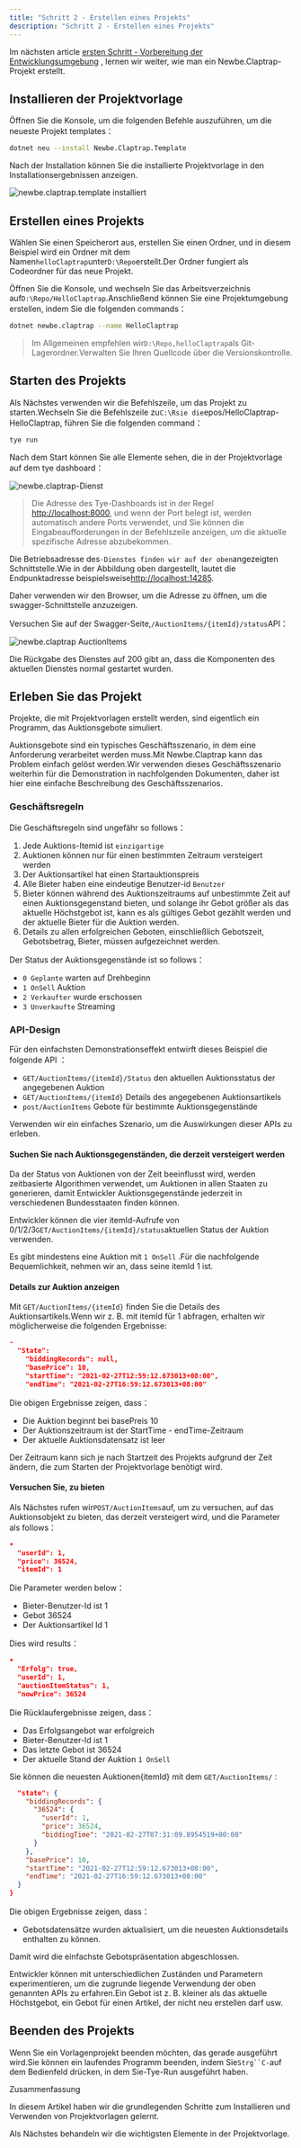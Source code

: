 ```yaml
---
title: "Schritt 2 - Erstellen eines Projekts"
description: "Schritt 2 - Erstellen eines Projekts"
---
```


Im nächsten article [ersten Schritt - Vorbereitung der Entwicklungsumgebung](01-1-Preparation.md) , lernen wir weiter, wie man ein Newbe.Claptrap-Projekt erstellt.

<!-- more -->

## Installieren der Projektvorlage

Öffnen Sie die Konsole, um die folgenden Befehle auszuführen, um die neueste Projekt templates：

```bash
dotnet neu --install Newbe.Claptrap.Template
```

Nach der Installation können Sie die installierte Projektvorlage in den Installationsergebnissen anzeigen.

![newbe.claptrap.template installiert](/images/20200709-001.png)

## Erstellen eines Projekts

Wählen Sie einen Speicherort aus, erstellen Sie einen Ordner, und in diesem Beispiel wird ein Ordner mit dem Namen`helloClaptrap`unter`D:\Repo`erstellt.Der Ordner fungiert als Codeordner für das neue Projekt.

Öffnen Sie die Konsole, und wechseln Sie das Arbeitsverzeichnis auf`D:\Repo/HelloClaptrap`.Anschließend können Sie eine Projektumgebung erstellen, indem Sie die folgenden commands：

```bash
dotnet newbe.claptrap --name HelloClaptrap
```

> Im Allgemeinen empfehlen wir`D:\Repo,helloClaptrap`als Git-Lagerordner.Verwalten Sie Ihren Quellcode über die Versionskontrolle.

## Starten des Projekts

Als Nächstes verwenden wir die Befehlszeile, um das Projekt zu starten.Wechseln Sie die Befehlszeile zu`C:\Rsie die`epos/HelloClaptrap-HelloClaptrap, führen Sie die folgenden command：

```bash
tye run
```

Nach dem Start können Sie alle Elemente sehen, die in der Projektvorlage auf dem tye dashboard：

![newbe.claptrap-Dienst](/images/20210217-002.png)

> Die Adresse des Tye-Dashboards ist in der Regel <http://localhost:8000>, und wenn der Port belegt ist, werden automatisch andere Ports verwendet, und Sie können die Eingabeaufforderungen in der Befehlszeile anzeigen, um die aktuelle spezifische Adresse abzubekommen.

Die Betriebsadresse des`-Dienstes finden wir auf der oben`angezeigten Schnittstelle.Wie in der Abbildung oben dargestellt, lautet die Endpunktadresse beispielsweise<http://localhost:14285>.

Daher verwenden wir den Browser, um die Adresse zu öffnen, um die swagger-Schnittstelle anzuzeigen.

Versuchen Sie auf der Swagger-Seite,`/AuctionItems/{itemId}/status`API：

![newbe.claptrap AuctionItems](/images/20210217-003.png)

Die Rückgabe des Dienstes auf 200 gibt an, dass die Komponenten des aktuellen Dienstes normal gestartet wurden.

## Erleben Sie das Projekt

Projekte, die mit Projektvorlagen erstellt werden, sind eigentlich ein Programm, das Auktionsgebote simuliert.

Auktionsgebote sind ein typisches Geschäftsszenario, in dem eine Anforderung verarbeitet werden muss.Mit Newbe.Claptrap kann das Problem einfach gelöst werden.Wir verwenden dieses Geschäftsszenario weiterhin für die Demonstration in nachfolgenden Dokumenten, daher ist hier eine einfache Beschreibung des Geschäftsszenarios.

### Geschäftsregeln

Die Geschäftsregeln sind ungefähr so follows：

1. Jede Auktions-Itemid ist `einzigartige`
2. Auktionen können nur für einen bestimmten Zeitraum versteigert werden
3. Der Auktionsartikel hat einen Startauktionspreis
4. Alle Bieter haben eine eindeutige Benutzer-id `Benutzer`
5. Bieter können während des Auktionszeitraums auf unbestimmte Zeit auf einen Auktionsgegenstand bieten, und solange ihr Gebot größer als das aktuelle Höchstgebot ist, kann es als gültiges Gebot gezählt werden und der aktuelle Bieter für die Auktion werden.
6. Details zu allen erfolgreichen Geboten, einschließlich Gebotszeit, Gebotsbetrag, Bieter, müssen aufgezeichnet werden.

Der Status der Auktionsgegenstände ist so follows：

- `0 Geplante` warten auf Drehbeginn
- `1 OnSell` Auktion
- `2 Verkaufter` wurde erschossen
- `3 Unverkaufte` Streaming

### API-Design

Für den einfachsten Demonstrationseffekt entwirft dieses Beispiel die folgende API ：

- `GET/AuctionItems/{itemId}/Status` den aktuellen Auktionsstatus der angegebenen Auktion
- `GET/AuctionItems/{itemId}` Details des angegebenen Auktionsartikels
- `post/AuctionItems` Gebote für bestimmte Auktionsgegenstände

Verwenden wir ein einfaches Szenario, um die Auswirkungen dieser APIs zu erleben.

#### Suchen Sie nach Auktionsgegenständen, die derzeit versteigert werden

Da der Status von Auktionen von der Zeit beeinflusst wird, werden zeitbasierte Algorithmen verwendet, um Auktionen in allen Staaten zu generieren, damit Entwickler Auktionsgegenstände jederzeit in verschiedenen Bundesstaaten finden können.

Entwickler können die vier itemId-Aufrufe von 0/1/2/3`GET/AuctionItems/{itemId}/status`aktuellen Status der Auktion verwenden.

Es gibt mindestens eine Auktion mit `1 OnSell` .Für die nachfolgende Bequemlichkeit, nehmen wir an, dass seine itemId 1 ist.

#### Details zur Auktion anzeigen

Mit `GET/AuctionItems/{itemId}` finden Sie die Details des Auktionsartikels.Wenn wir z. B. mit itemId für 1 abfragen, erhalten wir möglicherweise die folgenden Ergebnisse:

```json
-
  "State":
    "biddingRecords": null,
    "basePrice": 10,
    "startTime": "2021-02-27T12:59:12.673013+08:00",
    "endTime": "2021-02-27T16:59:12.673013+08:00"


```

Die obigen Ergebnisse zeigen, dass：

- Die Auktion beginnt bei basePreis 10
- Der Auktionszeitraum ist der StartTime - endTime-Zeitraum
- Der aktuelle Auktionsdatensatz ist leer

Der Zeitraum kann sich je nach Startzeit des Projekts aufgrund der Zeit ändern, die zum Starten der Projektvorlage benötigt wird.

#### Versuchen Sie, zu bieten

Als Nächstes rufen wir`POST/AuctionItems`auf, um zu versuchen, auf das Auktionsobjekt zu bieten, das derzeit versteigert wird, und die Parameter als follows：

```json
•
  "userId": 1,
  "price": 36524,
  "itemId": 1

```

Die Parameter werden below：

- Bieter-Benutzer-Id ist 1
- Gebot 36524
- Der Auktionsartikel Id 1

Dies wird results：

```json
•
  "Erfolg": true,
  "userId": 1,
  "auctionItemStatus": 1,
  "nowPrice": 36524

```

Die Rücklaufergebnisse zeigen, dass：

- Das Erfolgsangebot war erfolgreich
- Bieter-Benutzer-Id ist 1
- Das letzte Gebot ist 36524
- Der aktuelle Stand der Auktion `1 OnSell`

Sie können die neuesten Auktionen{itemId} mit dem `GET/AuctionItems/：`

```json
  "state": {
    "biddingRecords": {
      "36524": {
        "userId": 1,
        "price": 36524,
        "biddingTime": "2021-02-27T07:31:09.8954519+00:00"
      }
    },
    "basePrice": 10,
    "startTime": "2021-02-27T12:59:12.673013+08:00",
    "endTime": "2021-02-27T16:59:12.673013+08:00"
  }
}
```

Die obigen Ergebnisse zeigen, dass：

- Gebotsdatensätze wurden aktualisiert, um die neuesten Auktionsdetails enthalten zu können.

Damit wird die einfachste Gebotspräsentation abgeschlossen.

Entwickler können mit unterschiedlichen Zuständen und Parametern experimentieren, um die zugrunde liegende Verwendung der oben genannten APIs zu erfahren.Ein Gebot ist z. B. kleiner als das aktuelle Höchstgebot, ein Gebot für einen Artikel, der nicht neu erstellen darf usw.

## Beenden des Projekts

Wenn Sie ein Vorlagenprojekt beenden möchten, das gerade ausgeführt wird.Sie können ein laufendes Programm beenden, indem Sie`Strg``C-`auf dem Bedienfeld drücken, in dem Sie-Tye-Run ausgeführt haben.

Zusammenfassung

<p spaces-before="0">In diesem Artikel haben wir die grundlegenden Schritte zum Installieren und Verwenden von Projektvorlagen gelernt.</p>

<p spaces-before="0">Als Nächstes behandeln wir die wichtigsten Elemente in der Projektvorlage.</p>

<!-- md Footer-Newbe-Claptrap.md -->
